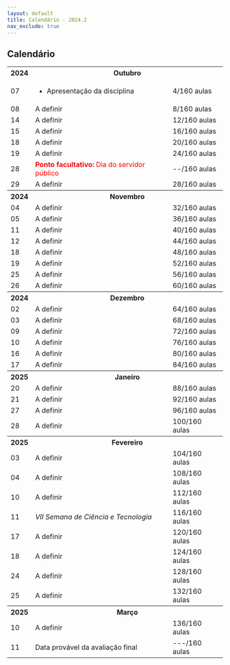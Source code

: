 ```yaml
---
layout: default
title: Calendário - 2024.2
nav_exclude: true
---
```


## Calendário

<table>
  <tr>
    <th>2024</th>
    <th colspan="2"><strong>Outubro</strong></th>
  </tr>
  <tr>
    <td>07</td>
    <td>
      <ul>
        <li>Apresentação da disciplina</li>
      </ul>
    </td>
    <td>4/160 aulas</td>
  </tr>
  <tr>
    <td>08</td>
    <td>
      A definir
    </td>
    <td>8/160 aulas</td>
  </tr>
  <tr>
    <td>14</td>
    <td>
      A definir
    </td>
    <td>12/160 aulas</td>
  </tr>
  <tr>
    <td>15</td>
    <td>
      A definir
    </td>
    <td>16/160 aulas</td>
  </tr>
  <tr>
    <td>18</td>
    <td>
      A definir
    </td>
    <td>20/160 aulas</td>
  </tr>
  <tr>
    <td>19</td>
    <td>
      A definir
    </td>
    <td>24/160 aulas</td>
  </tr>
  <tr>
    <td>28</td>
    <td style="color: red">
      <b>Ponto facultativo:</b> Dia do servidor público
    </td>
    <td>--/160 aulas</td>
  </tr>
  <tr>
    <td>29</td>
    <td>
      A definir
    </td>
    <td>28/160 aulas</td>
  </tr>
  <tr>
    <th>2024</th>
    <th colspan="2"><strong>Novembro</strong></th>
  </tr>
  <tr>
    <td>04</td>
    <td>
      A definir
    </td>
    <td>32/160 aulas</td>
  </tr>
  <tr>
    <td>05</td>
    <td>
      A definir
    </td>
    <td>36/160 aulas</td>
  </tr>
  <tr>
    <td>11</td>
    <td>
      A definir
    </td>
    <td>40/160 aulas</td>
  </tr>
  <tr>
    <td>12</td>
    <td>
      A definir
    </td>
    <td>44/160 aulas</td>
  </tr>
  <tr>
    <td>18</td>
    <td>
      A definir
    </td>
    <td>48/160 aulas</td>
  </tr>
  <tr>
    <td>19</td>
    <td>
      A definir
    </td>
    <td>52/160 aulas</td>
  </tr>
  <tr>
    <td>25</td>
    <td>
      A definir
    </td>
    <td>56/160 aulas</td>
  </tr>
  <tr>
    <td>26</td>
    <td>
      A definir
    </td>
    <td>60/160 aulas</td>
  </tr>
  <tr>
    <th>2024</th>
    <th colspan="2"><strong>Dezembro</strong></th>
  </tr>
  <tr>
    <td>02</td>
    <td>
      A definir
    </td>
    <td>64/160 aulas</td>
  </tr>
  <tr>
    <td>03</td>
    <td>
      A definir
    </td>
    <td>68/160 aulas</td>
  </tr>
  <tr>
    <td>09</td>
    <td>
      A definir
    </td>
    <td>72/160 aulas</td>
  </tr>
  <tr>
    <td>10</td>
    <td>
      A definir
    </td>
    <td>76/160 aulas</td>
  </tr>
  <tr>
    <td>16</td>
    <td>
      A definir
    </td>
    <td>80/160 aulas</td>
  </tr>
  <tr>
    <td>17</td>
    <td>
      A definir
    </td>
    <td>84/160 aulas</td>
  </tr>
  <tr>
    <th>2025</th>
    <th colspan="2"><strong>Janeiro</strong></th>
  </tr>
  <tr>
    <td>20</td>
    <td>
      A definir
    </td>
    <td>88/160 aulas</td>
  </tr>
  <tr>
    <td>21</td>
    <td>
      A definir
    </td>
    <td>92/160 aulas</td>
  </tr>
  <tr>
    <td>27</td>
    <td>
      A definir
    </td>
    <td>96/160 aulas</td>
  </tr>
  <tr>
    <td>28</td>
    <td>
      A definir
    </td>
    <td>100/160 aulas</td>
  </tr>
  <tr>
    <th>2025</th>
    <th colspan="2"><strong>Fevereiro</strong></th>
  </tr>
  <tr>
    <td>03</td>
    <td>
      A definir
    </td>
    <td>104/160 aulas</td>
  </tr>
  <tr>
    <td>04</td>
    <td>
      A definir
    </td>
    <td>108/160 aulas</td>
  </tr>
  <tr>
    <td>10</td>
    <td>
      A definir
    </td>
    <td>112/160 aulas</td>
  </tr>
  <tr>
    <td>11</td>
    <td>
      <i>VII Semana de Ciência e Tecnologia</i>
    </td>
    <td>116/160 aulas</td>
  </tr>
  <tr>
    <td>17</td>
    <td>
      A definir
    </td>
    <td>120/160 aulas</td>
  </tr>
  <tr>
    <td>18</td>
    <td>
      A definir
    </td>
    <td>124/160 aulas</td>
  </tr>
  <tr>
    <td>24</td>
    <td>
      A definir
    </td>
    <td>128/160 aulas</td>
  </tr>
  <tr>
    <td>25</td>
    <td>
      A definir
    </td>
    <td>132/160 aulas</td>
  </tr>
  <tr>
    <th>2025</th>
    <th colspan="2"><strong>Março</strong></th>
  </tr>
  <tr>
    <td>10</td>
    <td>
      A definir
    </td>
    <td>136/160 aulas</td>
  </tr>
  <tr>
    <td>11</td>
    <td>
      Data provável da avaliação final
    </td>
    <td>---/160 aulas</td>
  </tr>
</table>
